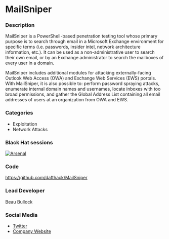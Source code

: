 # MailSniper

### Description
MailSniper is a PowerShell-based penetration testing tool whose primary purpose is to search through email in a Microsoft Exchange environment for specific terms (i.e. passwords, insider intel, network architecture information, etc.). It can be used as a non-administrative user to search their own email, or by an Exchange administrator to search the mailboxes of every user in a domain.

MailSniper includes additional modules for attacking externally-facing Outlook Web Access (OWA) and Exchange Web Services (EWS) portals. With MailSniper, it is also possible to: perform password spraying attacks, enumerate internal domain names and usernames, locate inboxes with too broad permissions, and gather the Global Address List containing all email addresses of users at an organization from OWA and EWS.

### Categories
* Exploitation
* Network Attacks

### Black Hat sessions

[![Arsenal](https://rawgit.com/toolswatch/badges/master/arsenal/2017.svg)](https://www.blackhat.com/us-17/arsenal/schedule/#mailsniper-7907)

### Code 
https://github.com/dafthack/MailSniper

### Lead Developer
Beau Bullock 

### Social Media 
* [Twitter](https://twitter.com/dafthack)
* [Company Website](https://blackhillsinfosec.com/) 

